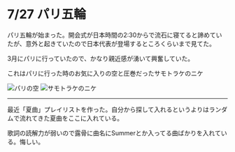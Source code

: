 # 7/27 パリ五輪

パリ五輪が始まった。開会式が日本時間の2:30からで流石に寝てると諦めていたが、意外と起きていたので日本代表が登場するところくらいまで見てた。

3月にパリに行っていたので、かなり親近感が湧いて興奮していた。

これはパリに行った時のお気に入りの空と圧巻だったサモトラケのニケ

![パリの空](https://gyazo.com/2116362975fe61387c6469d868f13aed)
![サモトラケのニケ](https://gyazo.com/f77dfbf80d34b1a690340f87f38463ba)

---

最近「夏曲」プレイリストを作った。自分から探して入れるというよりはランダムで流れてきた夏曲をここに入れている。

歌詞の読解力が弱いので露骨に曲名にSummerとか入ってる曲ばかりを入れている。悔しい。
